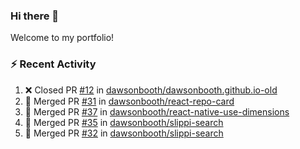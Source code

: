 ### Hi there 👋
Welcome to my portfolio!

### ⚡ Recent Activity
<!--START_SECTION:activity-->
1. ❌ Closed PR [#12](https://github.com/dawsonbooth/dawsonbooth.github.io-old/pull/12) in [dawsonbooth/dawsonbooth.github.io-old](https://github.com/dawsonbooth/dawsonbooth.github.io-old)
2. 🎉 Merged PR [#31](https://github.com/dawsonbooth/react-repo-card/pull/31) in [dawsonbooth/react-repo-card](https://github.com/dawsonbooth/react-repo-card)
3. 🎉 Merged PR [#37](https://github.com/dawsonbooth/react-native-use-dimensions/pull/37) in [dawsonbooth/react-native-use-dimensions](https://github.com/dawsonbooth/react-native-use-dimensions)
4. 🎉 Merged PR [#35](https://github.com/dawsonbooth/slippi-search/pull/35) in [dawsonbooth/slippi-search](https://github.com/dawsonbooth/slippi-search)
5. 🎉 Merged PR [#32](https://github.com/dawsonbooth/slippi-search/pull/32) in [dawsonbooth/slippi-search](https://github.com/dawsonbooth/slippi-search)
<!--END_SECTION:activity-->

